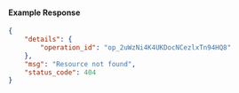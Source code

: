 <!-- Code generated for API Clients. DO NOT EDIT. -->

#### Example Response

```json
{
	"details": {
		"operation_id": "op_2uWzNi4K4UKDocNCezlxTn94HQ8"
	},
	"msg": "Resource not found",
	"status_code": 404
}
```
